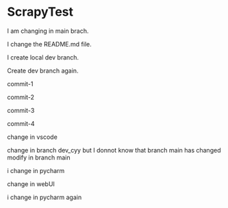 # ScrapyTest

I am changing in main brach.

I change the README.md file.

I create local dev branch.

Create dev branch again.

commit-1

commit-2

commit-3

commit-4

change in vscode

change in branch dev_cyy but I donnot know that branch main has changed
modify in branch main


i change in pycharm

change in webUI


i change in pycharm again
